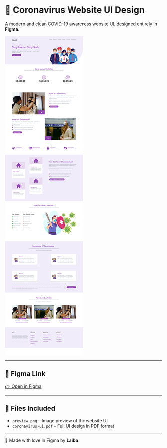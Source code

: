# 🦠 Coronavirus Website UI Design

A modern and clean COVID-19 awareness website UI, designed entirely in **Figma**.

![Preview of Design](preview.png)

---

## 🔗 Figma Link  
[👉 Open in Figma]([https://www.figma.com/file/xxxxxxxxxxxxxxxxx](https://www.figma.com/design/0jbfTfYJzxIirGNbxO53Ou/COVID-WEBSITE?node-id=0-1&p=f&t=B0l7sn6ctkikZJS2-0))  

---

## 📄 Files Included
- `preview.png` – Image preview of the website UI
- `coronavirus-ui.pdf` – Full UI design in PDF format

---

🎨 Made with love in Figma by **Laiba**
